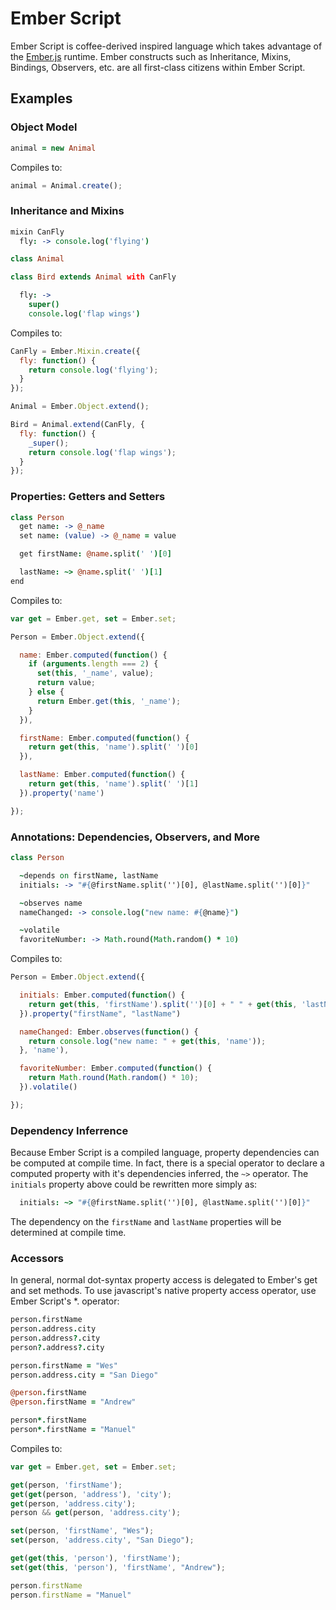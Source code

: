 # Ember Script

Ember Script is coffee-derived inspired language which takes advantage of the [Ember.js](http://emberjs.com) runtime. Ember constructs such as Inheritance, Mixins, Bindings, Observers, etc. are all first-class citizens within Ember Script.

## Examples

### Object Model

```coffeescript
animal = new Animal
```

Compiles to:

```javascript
animal = Animal.create();
```

### Inheritance and Mixins

```coffeescript
mixin CanFly
  fly: -> console.log('flying')

class Animal

class Bird extends Animal with CanFly

  fly: ->
    super()
    console.log('flap wings')
```

Compiles to:

```javascript
CanFly = Ember.Mixin.create({
  fly: function() {
    return console.log('flying');
  }
});

Animal = Ember.Object.extend();

Bird = Animal.extend(CanFly, {
  fly: function() {
    _super();
    return console.log('flap wings');
  }
});
```

### Properties: Getters and Setters

```coffeescript
class Person
  get name: -> @_name
  set name: (value) -> @_name = value

  get firstName: @name.split(' ')[0]

  lastName: ~> @name.split(' ')[1]
end
```

Compiles to:

```javascript
var get = Ember.get, set = Ember.set;

Person = Ember.Object.extend({

  name: Ember.computed(function() {
    if (arguments.length === 2) {
      set(this, '_name', value);
      return value;
    } else {
      return Ember.get(this, '_name');
    }
  }),

  firstName: Ember.computed(function() {
    return get(this, 'name').split(' ')[0]
  }),

  lastName: Ember.computed(function() {
    return get(this, 'name').split(' ')[1]
  }).property('name')

});

```

### Annotations: Dependencies, Observers, and More

```coffeescript
class Person

  ~depends on firstName, lastName
  initials: -> "#{@firstName.split('')[0], @lastName.split('')[0]}"

  ~observes name
  nameChanged: -> console.log("new name: #{@name}")

  ~volatile
  favoriteNumber: -> Math.round(Math.random() * 10)

```

Compiles to:

```javascript
Person = Ember.Object.extend({

  initials: Ember.computed(function() {
    return get(this, 'firstName').split('')[0] + " " + get(this, 'lastName').split('')[0];
  }).property("firstName", "lastName")

  nameChanged: Ember.observes(function() {
    return console.log("new name: " + get(this, 'name'));
  }, 'name'),

  favoriteNumber: Ember.computed(function() {
    return Math.round(Math.random() * 10);
  }).volatile()

});
```

### Dependency Inferrence

Because Ember Script is a compiled language, property dependencies can be computed at compile time. In fact, there is a special operator to declare a computed property with it's dependencies inferred, the `~>` operator. The `initials` property above could be rewritten more simply as:

```coffeescript
  initials: ~> "#{@firstName.split('')[0], @lastName.split('')[0]}"
```

The dependency on the `firstName` and `lastName` properties will be determined at compile time.

### Accessors

In general, normal dot-syntax property access is delegated to Ember's get and set methods. To use javascript's native property access operator, use Ember Script's *. operator:

```coffeescript
person.firstName
person.address.city
person.address?.city
person?.address?.city

person.firstName = "Wes"
person.address.city = "San Diego"

@person.firstName
@person.firstName = "Andrew"

person*.firstName
person*.firstName = "Manuel"
```

Compiles to:

```javascript
var get = Ember.get, set = Ember.set;

get(person, 'firstName');
get(get(person, 'address'), 'city');
get(person, 'address.city');
person && get(person, 'address.city');

set(person, 'firstName', "Wes");
set(person, 'address.city', "San Diego");

get(get(this, 'person'), 'firstName');
set(get(this, 'person'), 'firstName', "Andrew");

person.firstName
person.firstName = "Manuel"
```




